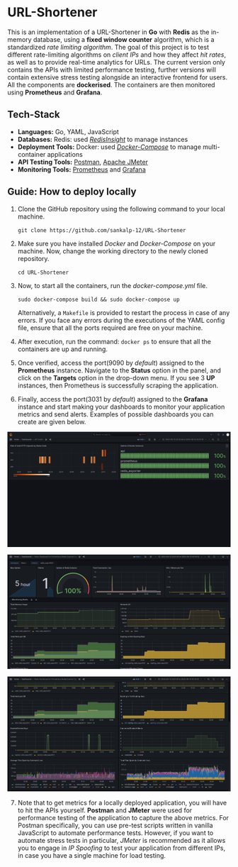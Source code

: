 # URL-Shortener

This is an implementation of a URL-Shortener in **Go** with **Redis** as the in-memory database, using a **fixed window counter** algorithm, which is a standardized _rate limiting algorithm_. The goal of this project is to test different rate-limiting algorithms on _client IPs_ and how they affect _hit rates_, as well as to provide real-time analytics for URLs. The current version only contains the APIs with limited performance testing, further versions will contain extensive stress testing alongside an interactive frontend for users. All the components are **dockerised**. The containers are then monitored using **Prometheus** and **Grafana**. 

## Tech-Stack

- **Languages:** Go, YAML, JavaScript
- **Databases:** Redis: used _[RedisInsight](https://redis.com/redis-enterprise/redis-insight/)_ to manage instances
- **Deployment Tools:** Docker: used _[Docker-Compose](https://docs.docker.com/get-started/08_using_compose/)_ to manage multi-container applications
- **API Testing Tools:** [Postman](https://www.postman.com/product/what-is-postman/), [Apache JMeter](https://jmeter.apache.org/)
- **Monitoring Tools:** [Prometheus](https://prometheus.io/) and [Grafana](https://grafana.com/)

## Guide: How to deploy locally

1. Clone the GitHub repository using the following command to your local machine.
	```
	git clone https://github.com/sankalp-12/URL-Shortener
 	```

2. Make sure you have installed _Docker_ and _Docker-Compose_ on your machine. Now, change the working directory to the newly cloned repository.
	```
	cd URL-Shortener
 	```

3. Now, to start all the containers, run the _docker-compose.yml_ file.
   	```
    sudo docker-compose build && sudo docker-compose up
   	```
   Alternatively, a `Makefile` is provided to restart the process in case of any errors. If you face any errors during the executions of the YAML config file, ensure that all the ports required are free on your machine.

4. After execution, run the command: `docker ps` to ensure that all the containers are up and running.
5. Once verified, access the port(9090 by _default_) assigned to the **Prometheus** instance. Navigate to the **Status** option in the panel, and click on the **Targets** option in the drop-down menu. If you see 3 **UP** instances, then Prometheus is successfully scraping the application.
6. Finally, access the port(3031 by _default_) assigned to the **Grafana** instance and start making your dashboards to monitor your application metrics and send alerts. Examples of possible dashboards you can create are given below. 



![Local Image](./api.png)

![Local Image](./redis1.png)

![Local Image](./redis2.png)

7. Note that to get metrics for a locally deployed application, you will have to hit the APIs yourself. **Postman** and **JMeter** were used for performance testing of the application to capture the above metrics. For Postman specifically, you can use pre-test scripts written in vanilla JavaScript to automate performance tests. However, if you want to automate stress tests in particular, _JMeter_ is recommended as it allows you to engage in _IP Spoofing_ to test your application from different IPs, in case you have a single machine for load testing.  

 
